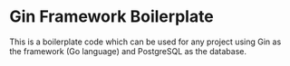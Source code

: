 # Gin Framework Boilerplate
This is a boilerplate code which can be used for any project using Gin as the framework (Go language) and PostgreSQL as the database.
